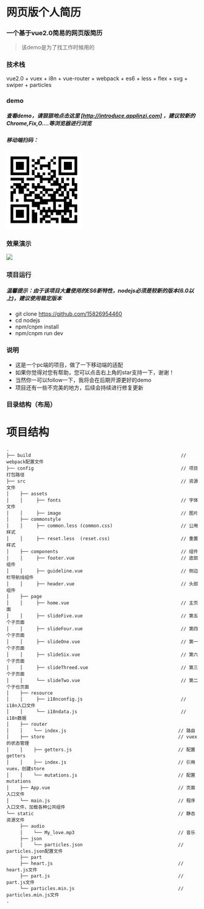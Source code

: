 # 网页版个人简历


### 一个基于vue2.0简易的网页版简历

> 该demo是为了找工作时候用的

### 技术栈

vue2.0 + vuex + i8n + vue-router + webpack + es6 + less + flex + svg + swiper + particles

### demo

##### 查看demo，请狠狠地点击这里 [http://introduce.applinzi.com] ，建议较新的Chrome,Fix,O....等浏览器进行浏览
##### 移动端扫码：
<img src="./static/img/erweima.jpg"/>

### 效果演示
<img src="./static/img/gif.gif"/>


### 项目运行

##### 温馨提示：由于该项目大量使用的ES6新特性，nodejs必须是较新的版本(6.0以上)，建议使用稳定版本

* git clone https://github.com/15826954460
* cd nodejs
* npm/cnpm install
* npm/cnpm run dev

### 说明
* 这是一个pc端的项目，做了一下移动端的适配
* 如果你觉得对您有帮助，您可以点击右上角的star支持一下，谢谢！
* 当然你一可以follow一下，我将会在后期开源更好的demo
* 项目还有一些不完美的地方，后续会持续进行修复更新

### 目录结构（布局）
# 项目结构

```
.
├── build                                                       // webpack配置文件
├── config                                                      // 项目打包路径
├── src                                                         // 资源文件
│    ├── assets
│    │     ├── fonts                                            // 字体文件
│    │     ├── image                                            // 图片
│    ├── commonstyle
│    │     ├── common.less (common.css)                         // 公用样式
│    │     ├── reset.less  (reset.css)                          // 重置样式
│    ├── components                                             // 组件
│    │     ├── footer.vue                                       // 底部组件
│    │     ├── guideline.vue                                    // 侧边栏导航线组件
│    │     ├── header.vue                                       // 头部组件
│    ├── page
│    │     ├── home.vue                                         // 主页面
│    │     ├── slideFive.vue                                    // 第五个子页面
│    │     ├── slideFour.vue                                    // 第四个子页面
│    │     ├── slideOne.vue                                     // 第一个子页面
│    │     ├── slideSix.vue                                     // 第六个子页面
│    │     ├── slideThreed.vue                                  // 第三个子页面
│    │     └── slideTwo.vue                                     // 第二个子也页面
│    ├── resource
│    │     ├── i18nconfig.js                                    // i18n入口文件
│    │     └── i18ndata.js                                      // i18n数据
│    ├── router
│    │    └── index.js                                         // 路由
│    ├── store                                                 // vuex的状态管理
│    │    ├── getters.js                                       // 配置getters
│    │    ├── index.js                                         // 引用vuex，创建store
│    │    └── mutations.js                                     // 配置mutations
│    ├── App.vue                                               // 页面入口文件
│    └── main.js                                               // 程序入口文件，加载各种公共组件
└── static                                                     // 静态资源文件
     ├── audio
     │    └── My_love.mp3                                      // 音乐
     ├── json
     │    └── particles.json                                   // particles.json配置文件
     ├── part
     ├── heart.js                                              // heart.js文件
     ├── part.js                                               // part.js文件
     └── particles.min.js                                      // particles.min.js文件
.

```

